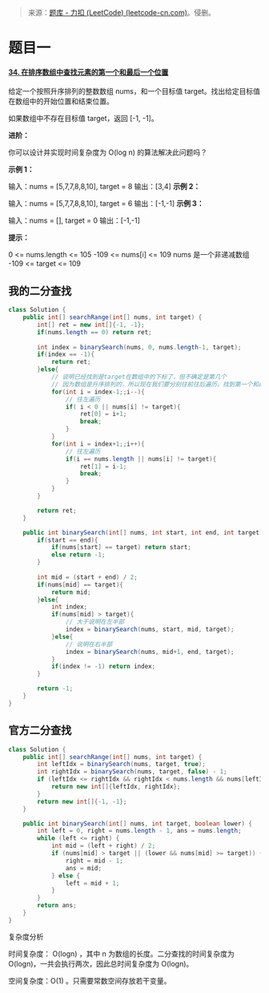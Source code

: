 > 来源：[题库 - 力扣 (LeetCode) (leetcode-cn.com)](https://leetcode-cn.com/problems/)。侵删。

# 题目一

#### [34. 在排序数组中查找元素的第一个和最后一个位置](https://leetcode-cn.com/problems/find-first-and-last-position-of-element-in-sorted-array/)

给定一个按照升序排列的整数数组 nums，和一个目标值 target。找出给定目标值在数组中的开始位置和结束位置。

如果数组中不存在目标值 target，返回 [-1, -1]。

**进阶：**

你可以设计并实现时间复杂度为 O(log n) 的算法解决此问题吗？

**示例 1：**

输入：nums = [5,7,7,8,8,10], target = 8
输出：[3,4]
**示例 2：**

输入：nums = [5,7,7,8,8,10], target = 6
输出：[-1,-1]
**示例 3：**

输入：nums = [], target = 0
输出：[-1,-1]

**提示：**

0 <= nums.length <= 105
-109 <= nums[i] <= 109
nums 是一个非递减数组
-109 <= target <= 109



## 我的二分查找

```java
class Solution {
    public int[] searchRange(int[] nums, int target) {
        int[] ret = new int[]{-1, -1};
        if(nums.length == 0) return ret;
        
        int index = binarySearch(nums, 0, nums.length-1, target);
        if(index == -1){
            return ret;
        }else{
            // 说明已经找到是target在数组中的下标了，但不确定是第几个
            // 因为数组是升序排列的，所以现在我们要分别往前往后遍历，找到第一个和最后一个的下标
            for(int i = index-1;;i--){
                // 往左遍历
                if( i < 0 || nums[i] != target){
                    ret[0] = i+1;
                    break;
                }
            }
            for(int i = index+1;;i++){
                // 往左遍历
                if(i == nums.length || nums[i] != target){
                    ret[1] = i-1;
                    break;
                }
            }
        }

        return ret;
    }

    public int binarySearch(int[] nums, int start, int end, int target){
        if(start == end){
            if(nums[start] == target) return start;
            else return -1;
        }
        
        int mid = (start + end) / 2;
        if(nums[mid] == target){
            return mid;
        }else{
            int index;
            if(nums[mid] > target){
                // 大于说明在左半部
                index = binarySearch(nums, start, mid, target);
            }else{
                // 说明在右半部
                index = binarySearch(nums, mid+1, end, target);
            }
            if(index != -1) return index;
        }

        return -1;
    }
}
```



## 官方二分查找

```java
class Solution {
    public int[] searchRange(int[] nums, int target) {
        int leftIdx = binarySearch(nums, target, true);
        int rightIdx = binarySearch(nums, target, false) - 1;
        if (leftIdx <= rightIdx && rightIdx < nums.length && nums[leftIdx] == target && nums[rightIdx] == target) {
            return new int[]{leftIdx, rightIdx};
        } 
        return new int[]{-1, -1};
    }

    public int binarySearch(int[] nums, int target, boolean lower) {
        int left = 0, right = nums.length - 1, ans = nums.length;
        while (left <= right) {
            int mid = (left + right) / 2;
            if (nums[mid] > target || (lower && nums[mid] >= target)) {
                right = mid - 1;
                ans = mid;
            } else {
                left = mid + 1;
            }
        }
        return ans;
    }
}
```

复杂度分析

时间复杂度： O(logn) ，其中 n 为数组的长度。二分查找的时间复杂度为 O(logn)，一共会执行两次，因此总时间复杂度为 O(logn)。

空间复杂度：O(1) 。只需要常数空间存放若干变量。
